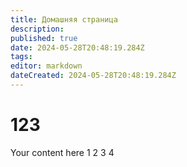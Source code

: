 ```yaml
---
title: Домашняя страница
description: 
published: true
date: 2024-05-28T20:48:19.284Z
tags: 
editor: markdown
dateCreated: 2024-05-28T20:48:19.284Z
---
```


# 123
Your content here
1
2
3
4